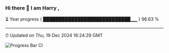 ### Hi there 👋 I am Harry , 

⏳ Year progress { ████████████████████████████▁▁ } 96.63 %

---

⏰ Updated on Thu, 19 Dec 2024 16:24:29 GMT

![Progress Bar CI](https://github.com/duykhang68/duykhang68/workflows/Progress%20Bar%20CI/badge.svg)

